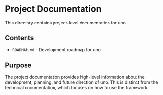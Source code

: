 # Project Documentation

This directory contains project-level documentation for uno.

## Contents

- `ROADMAP.md` - Development roadmap for uno

## Purpose

The project documentation provides high-level information about the development, planning, and future direction of uno. This is distinct from the technical documentation, which focuses on how to use the framework.